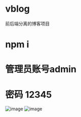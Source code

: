 # vblog
前后端分离的博客项目
# npm i 
# 管理员账号admin
# 密码 12345
![image](https://user-images.githubusercontent.com/91257152/230282056-6b2c7258-967d-4674-9554-34649f4b6994.png)
![image](https://user-images.githubusercontent.com/91257152/230282376-a9b7cded-b67e-4633-b516-70b3517ad2f4.png)
